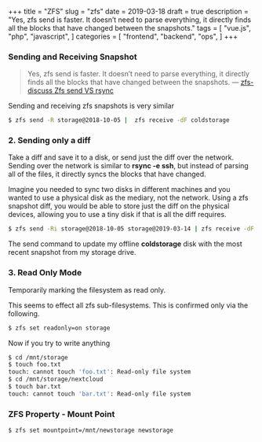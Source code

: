 +++
title = "ZFS"
slug = "zfs"
date = 2019-03-18
draft = true
description = "Yes, zfs send is faster. It doesn’t need to parse everything, it directly finds all the blocks that have changed between the snapshots."
tags = [ 
    "vue.js",
    "php",
    "javascript",
]
categories = [
    "frontend",
    "backend",
    "ops",
]
+++ 

### Sending and Receiving Snapshot

> Yes, zfs send is faster. It doesn’t need to parse everything, it directly
finds all the blocks that have changed between the snapshots.
— [zfs-discuss Zfs send VS rsync](http://list.zfsonlinux.org/pipermail/zfs-discuss/2017-March/027765.html)

Sending and receiving zfs snapshots is very similar

```bash
$ zfs send -R storage@2018-10-05 |  zfs receive -dF coldstorage
```

### 2. Sending only a diff 

Take a diff and save it to a disk, or send just the diff over the network. Sending over the network is similar to **rsync -e ssh**, but instead of parsing all of the files, it directly syncs the blocks that have changed.

Imagine you needed to sync two disks in different machines and you wanted to use a physical disk as the mediary, not the network. Using a zfs snapshot diff, you would be able to store just the diff on the physical devices, allowing you to use a tiny disk if that is all the diff requires.

```bash
$ zfs send -Ri storage@2018-10-05 storage@2019-03-14 | zfs receive -dF coldstorage
```

The send command to update my offline **coldstorage** disk with the most recent snapshot from my storage drive.

### 3. Read Only Mode

Temporarily marking the filesystem as read only. 

This seems to effect all zfs sub-filesystems. This is confirmed only via the following.

```bash
$ zfs set readonly=on storage
```

Now if you try to write anything

```bash
$ cd /mnt/storage
$ touch foo.txt
touch: cannot touch 'foo.txt': Read-only file system
$ cd /mnt/storage/nextcloud
$ touch bar.txt
touch: cannot touch 'bar.txt': Read-only file system
```

### ZFS Property - Mount Point

```bash
$ zfs set mountpoint=/mnt/newstorage newstorage
```
